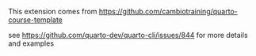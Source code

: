 This extension comes from https://github.com/cambiotraining/quarto-course-template

see https://github.com/quarto-dev/quarto-cli/issues/844 for more details and examples
